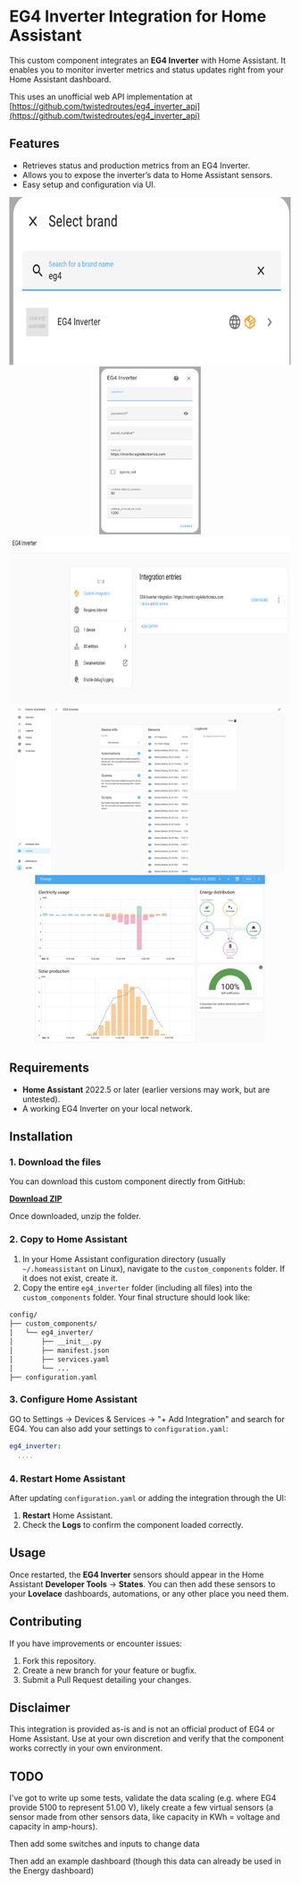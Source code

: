 
# EG4 Inverter Integration for Home Assistant

This custom component integrates an **EG4 Inverter** with Home Assistant. It enables you to monitor inverter metrics and status updates right from your Home Assistant dashboard.

This uses an unofficial web API implementation at [https://github.com/twistedroutes/eg4_inverter_api](https://github.com/twistedroutes/eg4_inverter_api)

## Features

- Retrieves status and production metrics from an EG4 Inverter.
- Allows you to expose the inverter’s data to Home Assistant sensors.
- Easy setup and configuration via UI.

<p align="center">
  <a href="image/01.png" target="_blank">
    <img src="image/01.png" alt="EG4 Inverter Integration Selection" height="300"/>
  </a>
  <a href="image/02.png" target="_blank">
    <img src="image/02.png" alt="EG4 Configuration" height="300"/>
  </a>
  <a href="image/03.png" target="_blank">
    <img src="image/03.png" alt="EG4 Added" height="300"/>
  </a>
  <a href="image/04.png" target="_blank">
    <img src="image/04.png" alt="EG4 Entities" height="300"/>
  </a>
  <a href="image/05.png" target="_blank">
    <img src="image/05.png" alt="EG4 Energy Dashboard" height="300"/>
  </a>
</p>

## Requirements

- **Home Assistant** 2022.5 or later (earlier versions may work, but are untested).
- A working EG4 Inverter on your local network.

## Installation

### 1. Download the files
You can download this custom component directly from GitHub:

**[Download ZIP](https://github.com/twistedroutes/eg4_inverter_ha/archive/refs/heads/main.zip)**

Once downloaded, unzip the folder.

### 2. Copy to Home Assistant
1. In your Home Assistant configuration directory (usually `~/.homeassistant` on Linux), navigate to the `custom_components` folder. If it does not exist, create it.
2. Copy the entire `eg4_inverter` folder (including all files) into the `custom_components` folder. Your final structure should look like:
```
config/
├── custom_components/
│   └── eg4_inverter/
│       ├── __init__.py
│       ├── manifest.json
│       ├── services.yaml
│       └── ...
├── configuration.yaml
```

### 3. Configure Home Assistant
GO to Settings -> Devices & Services -> "+ Add Integration" and search for EG4.  You can also add your settings to `configuration.yaml`:

```yaml
eg4_inverter:
  ....
```

### 4. Restart Home Assistant
After updating `configuration.yaml` or adding the integration through the UI:
1. **Restart** Home Assistant.
2. Check the **Logs** to confirm the component loaded correctly.

## Usage

Once restarted, the **EG4 Inverter** sensors should appear in the Home Assistant **Developer Tools** → **States**. You can then add these sensors to your **Lovelace** dashboards, automations, or any other place you need them.

## Contributing

If you have improvements or encounter issues:
1. Fork this repository.
2. Create a new branch for your feature or bugfix.
3. Submit a Pull Request detailing your changes.

## Disclaimer

This integration is provided as-is and is not an official product of EG4 or Home Assistant. Use at your own discretion and verify that the component works correctly in your own environment.

## TODO


I've got to write up some tests, validate the data scaling (e.g. where EG4 provide 5100 to represent 51.00 V), likely create a few virtual sensors (a sensor made from other sensors data, like capacity in KWh = voltage and capacity in amp-hours).

Then add some switches and inputs to change data

Then add an example dashboard (though this data can already be used in the Energy dashboard)

